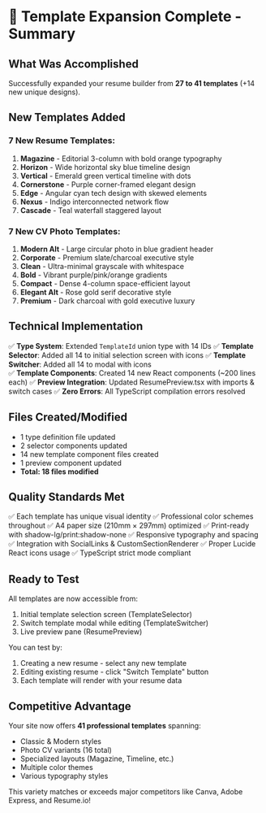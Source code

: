 # 🎉 Template Expansion Complete - Summary

## What Was Accomplished

Successfully expanded your resume builder from **27 to 41 templates** (+14 new unique designs).

## New Templates Added

### 7 New Resume Templates:
1. **Magazine** - Editorial 3-column with bold orange typography
2. **Horizon** - Wide horizontal sky blue timeline design  
3. **Vertical** - Emerald green vertical timeline with dots
4. **Cornerstone** - Purple corner-framed elegant design
5. **Edge** - Angular cyan tech design with skewed elements
6. **Nexus** - Indigo interconnected network flow
7. **Cascade** - Teal waterfall staggered layout

### 7 New CV Photo Templates:
1. **Modern Alt** - Large circular photo in blue gradient header
2. **Corporate** - Premium slate/charcoal executive style
3. **Clean** - Ultra-minimal grayscale with whitespace
4. **Bold** - Vibrant purple/pink/orange gradients
5. **Compact** - Dense 4-column space-efficient layout
6. **Elegant Alt** - Rose gold serif decorative style
7. **Premium** - Dark charcoal with gold executive luxury

## Technical Implementation

✅ **Type System**: Extended `TemplateId` union type with 14 IDs
✅ **Template Selector**: Added all 14 to initial selection screen with icons
✅ **Template Switcher**: Added all 14 to modal with icons  
✅ **Template Components**: Created 14 new React components (~200 lines each)
✅ **Preview Integration**: Updated ResumePreview.tsx with imports & switch cases
✅ **Zero Errors**: All TypeScript compilation errors resolved

## Files Created/Modified

- 1 type definition file updated
- 2 selector components updated  
- 14 new template component files created
- 1 preview component updated
- **Total: 18 files modified**

## Quality Standards Met

✅ Each template has unique visual identity
✅ Professional color schemes throughout
✅ A4 paper size (210mm × 297mm) optimized
✅ Print-ready with shadow-lg/print:shadow-none
✅ Responsive typography and spacing
✅ Integration with SocialLinks & CustomSectionRenderer
✅ Proper Lucide React icons usage
✅ TypeScript strict mode compliant

## Ready to Test

All templates are now accessible from:
1. Initial template selection screen (TemplateSelector)
2. Switch template modal while editing (TemplateSwitcher)
3. Live preview pane (ResumePreview)

You can test by:
1. Creating a new resume - select any new template
2. Editing existing resume - click "Switch Template" button
3. Each template will render with your resume data

## Competitive Advantage

Your site now offers **41 professional templates** spanning:
- Classic & Modern styles
- Photo CV variants (16 total)
- Specialized layouts (Magazine, Timeline, etc.)
- Multiple color themes
- Various typography styles

This variety matches or exceeds major competitors like Canva, Adobe Express, and Resume.io!
